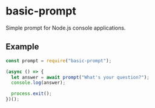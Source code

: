 # basic-prompt
Simple prompt for Node.js console applications.

## Example
```javascript
const prompt = require("basic-prompt");

(async () => {
  let answer = await prompt("What's your question?");
  console.log(answer);

  process.exit();
})();
```
